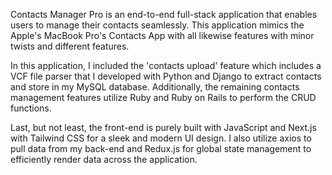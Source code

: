 Contacts Manager Pro is an end-to-end full-stack application that enables users to manage their contacts seamlessly. This application mimics the Apple's MacBook Pro's Contacts App with all likewise features with minor twists and different features. 

In this application, I included the 'contacts upload' feature which includes a VCF file parser that I developed with Python and Django to extract contacts and store in my MySQL database. Additionally, the remaining contacts management features utilize Ruby and Ruby on Rails to perform the CRUD functions.

Last, but not least, the front-end is purely built with JavaScript and Next.js with Tailwind CSS for a sleek and modern UI design. I also utilize axios to pull data from my back-end and Redux.js for global state management to efficiently render data across the application.
